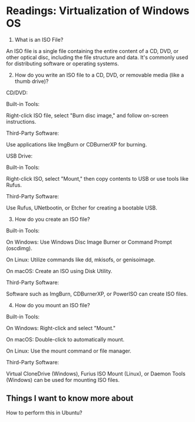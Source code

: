 # Readings: Virtualization of Windows OS


1.	What is an ISO File?

An ISO file is a single file containing the entire content of a CD, DVD, or other optical disc, including the file structure and data. It's commonly used for distributing software or operating systems.

2.	How do you write an ISO file to a CD, DVD, or removable media (like a thumb drive)?

CD/DVD:

Built-in Tools:

Right-click ISO file, select "Burn disc image," and follow on-screen instructions.

Third-Party Software:

Use applications like ImgBurn or CDBurnerXP for burning.

USB Drive:

Built-in Tools:

Right-click ISO, select "Mount," then copy contents to USB or use tools like Rufus.

Third-Party Software:

Use Rufus, UNetbootin, or Etcher for creating a bootable USB.

3.	How do you create an ISO file?

Built-in Tools:

On Windows: Use Windows Disc Image Burner or Command Prompt (oscdimg).

On Linux: Utilize commands like dd, mkisofs, or genisoimage.

On macOS: Create an ISO using Disk Utility.

Third-Party Software:

Software such as ImgBurn, CDBurnerXP, or PowerISO can create ISO files.

4.	How do you mount an ISO file?

Built-in Tools:

On Windows: Right-click and select "Mount."

On macOS: Double-click to automatically mount.

On Linux: Use the mount command or file manager.

Third-Party Software:

Virtual CloneDrive (Windows), Furius ISO Mount (Linux), or Daemon Tools (Windows) can be used for mounting ISO files.

## Things I want to know more about

How to perform this in Ubuntu?
